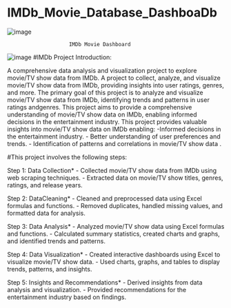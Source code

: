 # IMDb_Movie_Database_DashboaDb				
 ![image](https://github.com/user-attachments/assets/135adf10-3d17-47b0-ace2-2722acdb7476)
  																							
						IMDb Movie Dashboard																	
																							
																							
																							
																							
																							
																							
																							
																							
																							
																							
																							
																							
																							
																							
																							
																							
																							
																							
																							
																							
																							
																							
																							
																							
																							
																							
																							
																							
																							
																							
																							
																							
																							
																							
																							
																							
																							
																							
																							
																							
																							
																							
																							
																							
																							
																							
																							
																							
																							
																							
																							
																							
																							
																							
																							
																							
																							
																							
																							
																							
																							
																							
																							
																							
																							
																							
																							
![image](https://github.com/user-attachments/assets/381390c7-dbe3-4baa-bed9-669ef78b21d3)
#IMDb Project Introduction:
 
  A comprehensive data analysis and visualization project to explore movie/TV show data from IMDb.
    A project to collect, analyze, and visualize movie/TV show data from IMDb,
    providing insights into user ratings,  genres, and more.
     The primary goal of this project is to analyze and visualize movie/TV show data from IMDb, 
     identifying trends and patterns in user ratings andgenres.
     This project aims to provide a comprehensive understanding of movie/TV show data on IMDb, 
     enabling informed decisions in the entertainment industry.
     This project provides valuable insights into movie/TV show data on IMDb enabling:
          -Informed decisions in the entertainment industry.
         - Better understanding of user preferences and trends.
         - Identification of patterns and correlations in movie/TV show data .

#This project involves the following steps:


 Step 1: Data Collection*
    - Collected movie/TV show data from IMDb using web scraping techniques.
     - Extracted data on movie/TV show titles, genres, ratings, and release years.  
     
 Step 2: DataCleaning*
    - Cleaned and preprocessed data using Excel formulas and functions.
    - Removed duplicates, handled missing values, and formatted data for analysis.
    
Step 3: Data Analysis*
    - Analyzed movie/TV show data using Excel formulas and functions.
     - Calculated summary statistics, created charts and graphs, and identified trends and patterns.
     
Step 4: Data Visualization*
     - Created interactive dashboards using Excel to visualize movie/TV show data.
     - Used charts, graphs, and tables to display trends, patterns, and insights.
     
Step 5: Insights and Recommendations*
    - Derived insights from data analysis and visualization.
    - Provided recommendations for the entertainment industry based on findings.

   




